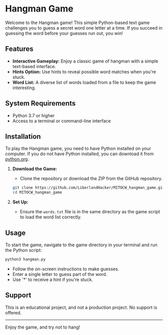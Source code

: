 # Hangman Game

Welcome to the Hangman game! This simple Python-based text game challenges you to guess a secret word one letter at a time. If you succeed in guessing the word before your guesses run out, you win!

## Features

- **Interactive Gameplay:** Enjoy a classic game of hangman with a simple text-based interface.
- **Hints Option:** Use hints to reveal possible word matches when you're stuck.
- **Word List:** A diverse list of words loaded from a file to keep the game interesting.

## System Requirements

- Python 3.7 or higher
- Access to a terminal or command-line interface

## Installation

To play the Hangman game, you need to have Python installed on your computer. If you do not have Python installed, you can download it from [python.org](https://www.python.org/downloads/).

1. **Download the Game:**
   - Clone the repository or download the ZIP from the GitHub repository.

   ```bash
   git clone https://github.com/LiberlandHacker/MITOCW_hangman_game.git
   cd MITOCW_hangman_game
   ```

2. **Set Up:**
   - Ensure the `words.txt` file is in the same directory as the game script to load the word list correctly.

## Usage

To start the game, navigate to the game directory in your terminal and run the Python script:

```bash
python3 hangman.py
```

- Follow the on-screen instructions to make guesses.
- Enter a single letter to guess part of the word.
- Use '*' to receive a hint if you're stuck.

## Support

This is an educational project, and not a production project. No support is offered. 

---

Enjoy the game, and try not to hang!
